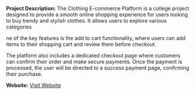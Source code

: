 **Project Description:** 
The Clothing E-commerce Platform is a college project designed to provide a smooth online shopping experience for users looking to buy trendy and stylish clothes. It allows users to explore various categories

ne of the key features is the add to cart functionality, where users can add items to their shopping cart and review them before checkout.

The platform also includes a dedicated checkout page where customers can confirm their order and make secure payments. Once the payment is processed, the user will be directed to a success payment page, confirming their purchase.



**Website:** [Visit Website](https://roshancom.github.io/e-commerce/)